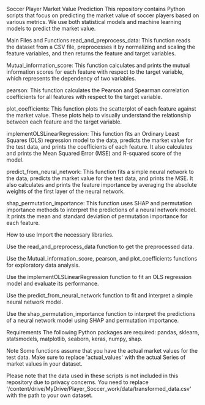 Soccer Player Market Value Prediction
This repository contains Python scripts that focus on predicting the market value of soccer players based on various metrics. We use both statistical models and machine learning models to predict the market value.

Main Files and Functions
read_and_preprocess_data: This function reads the dataset from a CSV file, preprocesses it by normalizing and scaling the feature variables, and then returns the feature and target variables.

Mutual_information_score: This function calculates and prints the mutual information scores for each feature with respect to the target variable, which represents the dependency of two variables.

pearson: This function calculates the Pearson and Spearman correlation coefficients for all features with respect to the target variable.

plot_coefficients: This function plots the scatterplot of each feature against the market value. These plots help to visually understand the relationship between each feature and the target variable.

implementOLSLinearRegression: This function fits an Ordinary Least Squares (OLS) regression model to the data, predicts the market value for the test data, and prints the coefficients of each feature. It also calculates and prints the Mean Squared Error (MSE) and R-squared score of the model.

predict_from_neural_network: This function fits a simple neural network to the data, predicts the market value for the test data, and prints the MSE. It also calculates and prints the feature importance by averaging the absolute weights of the first layer of the neural network.

shap_permutation_importance: This function uses SHAP and permutation importance methods to interpret the predictions of a neural network model. It prints the mean and standard deviation of permutation importance for each feature.

How to use
Import the necessary libraries.

Use the read_and_preprocess_data function to get the preprocessed data.

Use the Mutual_information_score, pearson, and plot_coefficients functions for exploratory data analysis.

Use the implementOLSLinearRegression function to fit an OLS regression model and evaluate its performance.

Use the predict_from_neural_network function to fit and interpret a simple neural network model.

Use the shap_permutation_importance function to interpret the predictions of a neural network model using SHAP and permutation importance.

Requirements
The following Python packages are required: pandas, sklearn, statsmodels, matplotlib, seaborn, keras, numpy, shap.

Note
Some functions assume that you have the actual market values for the test data. Make sure to replace 'actual_values' with the actual Series of market values in your dataset.

Please note that the data used in these scripts is not included in this repository due to privacy concerns. You need to replace '/content/drive/MyDrive/Player_Soccer_work/data/transformed_data.csv' with the path to your own dataset.
